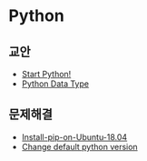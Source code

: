 Python
===

교안
---

- [Start Python!](Start-Python.md)
- [Python Data Type](Python-Data-Type.md)

문제해결
---

- [Install-pip-on-Ubuntu-18.04](Install-pip-on-Ubuntu-18.04.md)
- [Change default python version](Change-default-python-version.md)

